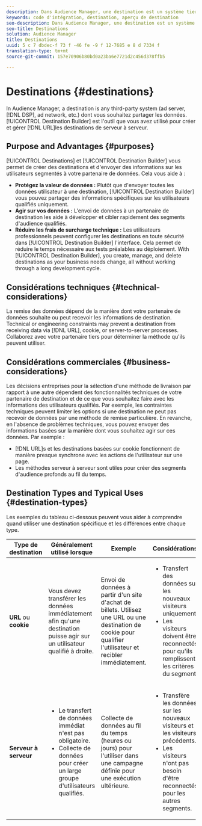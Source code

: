 ```yaml
---
description: Dans Audience Manager, une destination est un système tiers (serveur d'annonces, DSP, réseau publicitaire, etc.) dont vous souhaitez partager les données. Le créateur de destinations est l'outil que vous avez utilisé pour créer et gérer les destinations de cookie, d'URL ou de serveur à serveur.
keywords: code d'intégration, destination, aperçu de destination
seo-description: Dans Audience Manager, une destination est un système tiers (serveur d'annonces, DSP, réseau publicitaire, etc.) dont vous souhaitez partager les données. Le créateur de destinations est l'outil que vous avez utilisé pour créer et gérer les destinations de cookie, d'URL ou de serveur à serveur.
seo-title: Destinations
solution: Audience Manager
title: Destinations
uuid: 5 c 7 dbdec-f 73 f -46 fe -9 f 12-7685 e 8 d 7334 f
translation-type: tm+mt
source-git-commit: 157e70906b80bd0a23ba6e7721d2c456d378ffb5

---
```



# Destinations {#destinations}

In Audience Manager, a destination is any third-party system (ad server, [!DNL DSP], ad network, etc.) dont vous souhaitez partager les données. [!UICONTROL Destination Builder] est l'outil que vous avez utilisé pour créer et gérer [!DNL URL]les destinations de serveur à serveur.

## Purpose and Advantages {#purposes}

<!-- c_destinations.xml -->

[!UICONTROL Destinations] et [!UICONTROL Destination Builder] vous permet de créer des destinations et d'envoyer des informations sur les utilisateurs segmentés à votre partenaire de données. Cela vous aide à :

* **Protégez la valeur de données :** Plutôt que d'envoyer toutes les données utilisateur à une destination, [!UICONTROL Destination Builder] vous pouvez partager des informations spécifiques sur les utilisateurs qualifiés uniquement.
* **Agir sur vos données :** L'envoi de données à un partenaire de destination les aide à développer et cibler rapidement des segments d'audience qualifiés.
* **Réduire les frais de surcharge technique :** Les utilisateurs professionnels peuvent configurer les destinations en toute sécurité dans [!UICONTROL Destination Builder] l'interface. Cela permet de réduire le temps nécessaire aux tests préalables au déploiement. With [!UICONTROL Destination Builder], you create, manage, and delete destinations as your business needs change, all without working through a long development cycle.

## Considérations techniques {#technical-considerations}

<!-- destination-delivery-methods.xml -->

La remise des données dépend de la manière dont votre partenaire de données souhaite ou peut recevoir les informations de destination. Technical or engineering constraints may prevent a destination from receiving data via [!DNL URL], cookie, or server-to-server processes. Collaborez avec votre partenaire tiers pour déterminer la méthode qu'ils peuvent utiliser.

## Considérations commerciales {#business-considerations}

Les décisions entreprises pour la sélection d'une méthode de livraison par rapport à une autre dépendent des fonctionnalités techniques de votre partenaire de destination et de ce que vous souhaitez faire avec les informations des utilisateurs qualifiés. Par exemple, les contraintes techniques peuvent limiter les options si une destination ne peut pas recevoir de données par une méthode de remise particulière. En revanche, en l'absence de problèmes techniques, vous pouvez envoyer des informations basées sur la manière dont vous souhaitez agir sur ces données. Par exemple :

* [!DNL URL]s et les destinations basées sur cookie fonctionnent de manière presque synchrone avec les actions de l'utilisateur sur une page.
* Les méthodes serveur à serveur sont utiles pour créer des segments d'audience profonds au fil du temps.

## Destination Types and Typical Uses {#destination-types}

Les exemples du tableau ci-dessous peuvent vous aider à comprendre quand utiliser une destination spécifique et les différences entre chaque type.

| Type de destination | Généralement utilisé lorsque | Exemple | Considérations |
|--- |--- |--- |--- |
| **URL** ou **cookie** | Vous devez transférer les données immédiatement afin qu'une destination puisse agir sur un utilisateur qualifié à droite. | Envoi de données à partir d'un site d'achat de billets. Utilisez une URL ou une destination de cookie pour qualifier l'utilisateur et recibler immédiatement. | <ul><li>Transfert des données sur les nouveaux visiteurs uniquement. </li><li>Les visiteurs doivent être reconnectés pour qu'ils remplissent les critères du segment.</li></ul> |
| **Serveur à serveur** | <ul><li>Le transfert de données immédiat n'est pas obligatoire.</li><li>Collecte de données pour créer un large groupe d'utilisateurs qualifiés.</li></ul> | Collecte de données au fil du temps (heures ou jours) pour l'utiliser dans une campagne définie pour une exécution ultérieure. | <ul><li>Transfère les données sur les nouveaux visiteurs et les visiteurs précédents. </li><li>Les visiteurs n'ont pas besoin d'être reconnectés pour les autres segments.</li></ul> |
